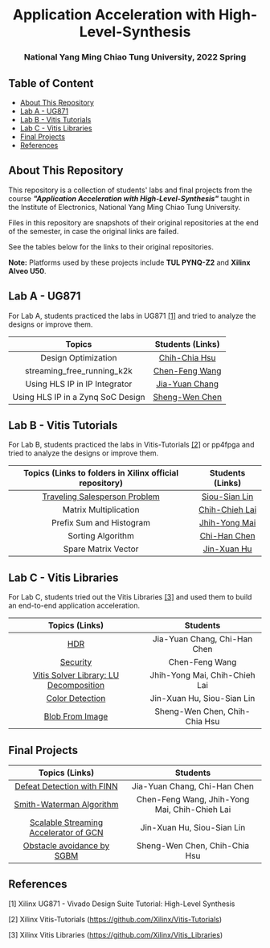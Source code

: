 <h1 align="center">Application Acceleration with High-Level-Synthesis</h1>

<h3 align="center">National Yang Ming Chiao Tung University, 2022 Spring</h3>



## Table of Content

- [About This Repository](#about-this-repository)
- [Lab A - UG871](#lab-a---ug871)
- [Lab B - Vitis Tutorials](#lab-b---vitis-tutorials)
- [Lab C - Vitis Libraries](#lab-c---vitis-libraries)
- [Final Projects](#final-projects)
- [References](#references)



## About This Repository

This repository is a collection of students' labs and final projects from the course ***"Application Acceleration with High-Level-Synthesis"*** taught in the  Institute of Electronics, National Yang Ming Chiao Tung University.

Files in this repository are snapshots of their original repositories at the end of the semester, in case the original links are failed. 

See the tables below for the links to their original repositories.

**Note:** Platforms used by these projects include **TUL PYNQ-Z2** and **Xilinx Alveo U50**.



## Lab A - UG871

For Lab A, students practiced the labs in UG871 [[1]](#[1]) and tried to analyze the designs or improve them.

|              Topics               |                       Students (Links)                       |
| :-------------------------------: | :----------------------------------------------------------: |
|        Design Optimization        | [Chih-Chia Hsu](https://github.com/hsu880105/HLS_LabA_Design_Optimization) |
|     streaming_free_running_k2k    | [Chen-Feng Wang](https://github.com/ChenFengWang/AAHLS_LabA_streaming_free_running_k2k) |
|    Using HLS IP in IP Integrator  |   [Jia-Yuan Chang](https://github.com/untitle1/UG871_FFT)   |
| Using HLS IP in a Zynq SoC Design | [Sheng-Wen Chen](https://github.com/wdb870914NYCU/HLS) |



## Lab B - Vitis Tutorials

For Lab B, students practiced the labs in Vitis-Tutorials [[2]](#[2]) or pp4fpga and tried to analyze the designs or improve them.

|   Topics (Links to folders in Xilinx official repository)    |                       Students (Links)                       |
| :----------------------------------------------------------: | :----------------------------------------------------------: |
| [Traveling Salesperson Problem](https://github.com/Xilinx/Vitis-Tutorials/tree/2021.1/Hardware_Acceleration/Design_Tutorials/04-traveling-salesperson) | [Siou-Sian Lin](https://github.com/showlin/2022NYCU-HLS-Lab-B---Travelling-Salesperson-Problem-Hardware-Accelertor) |
| Matrix Multiplication | [Chih-Chieh Lai](https://github.com/CHIHCHIEH-LAI/HLS/tree/main/block_matrix_multiplication) |
| Prefix Sum and Histogram | [Jhih-Yong Mai](https://github.com/JHIH-YONG/NCTU_HLS_2022_-Spring_LabB_310510141) |
| Sorting Algorithm | [Chi-Han Chen](https://gitlab.com/ocu8927lab/xillinx-fpga) |
| Spare Matrix Vector | [Jin-Xuan Hu](https://github.com/th005151/NYCU_HLS_2022_Lab_AB) |



## Lab C - Vitis Libraries

For Lab C, students tried out the Vitis Libraries [[3]](#[3]) and used them to build an end-to-end application acceleration.

|                        Topics (Links)                        |                   Students                   |
| :----------------------------------------------------------: | :------------------------------------------: |
| [HDR](https://github.com/untitle1/LABC) |   Jia-Yuan Chang, Chi-Han Chen   |
| [Security](https://github.com/ChenFengWang/AAHLS_LabC_Security) | Chen-Feng Wang |
| [Vitis Solver Library: LU Decomposition](https://github.com/CHIHCHIEH-LAI/HLS/tree/main/Vitis_Solver_Library) |  Jhih-Yong Mai, Chih-Chieh Lai  |
| [Color Detection](https://github.com/th005151/NYCU_HLS_2022_LAB_C) |    Jin-Xuan Hu, Siou-Sian Lin    |
| [Blob From Image](https://github.com/hsu880105/HLS_LabC_blobfromimage) |    Sheng-Wen Chen, Chih-Chia Hsu    |



## Final Projects

|                        Topics (Links)                        |                   Students                   |
| :----------------------------------------------------------: | :------------------------------------------: |
| [Defeat Detection with FINN](https://github.com/untitle1/HLS-final-project) |   Jia-Yuan Chang, Chi-Han Chen   |
| [Smith-Waterman Algorithm](https://github.com/CHIHCHIEH-LAI/HLS) |  Chen-Feng Wang, Jhih-Yong Mai, Chih-Chieh Lai  |
| [Scalable Streaming Accelerator of GCN](https://github.com/th005151/NYCU_HLS_FP_GCN) |    Jin-Xuan Hu, Siou-Sian Lin    |
| [Obstacle avoidance by SGBM](https://github.com/hsu880105/HLS_Final_Project) |    Sheng-Wen Chen, Chih-Chia Hsu    |



## References

<a id="[1]">[1]</a> Xilinx UG871 - Vivado Design Suite Tutorial: High-Level Synthesis

<a id="[2]">[2]</a> Xilinx Vitis-Tutorials (https://github.com/Xilinx/Vitis-Tutorials)

<a id="[3]">[3]</a> Xilinx Vitis Libraries (https://github.com/Xilinx/Vitis_Libraries)
